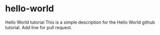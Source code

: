 # hello-world
Hello World tutorial
This is a simple description for the Hello World github tutorial.
Add line for pull request.
